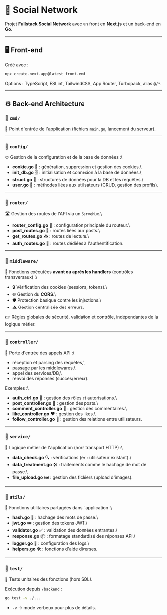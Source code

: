 # 📌 Social Network

Projet **Fullstack Social Network** avec un front en **Next.js** et un
back-end en **Go**.

------------------------------------------------------------------------

## 🖥 Front-end

Créé avec :

``` bash
npx create-next-app@latest front-end
```

Options : TypeScript, ESLint, TailwindCSS, App Router, Turbopack, alias
`@/*`.

------------------------------------------------------------------------

## ⚙️ Back-end Architecture

### 📂 `cmd/`

📌 Point d'entrée de l'application (fichiers `main.go`, lancement du
serveur).

------------------------------------------------------------------------

### 📂 `config/`

⚙️ Gestion de la configuration et de la base de données :\
- **cookie.go** 🍪 : génération, suppression et gestion des cookies.\
- **init_db.go** 🗄️ : initialisation et connexion à la base de données.\
- **struct.go** 🧩 : structures de données pour la DB et les requêtes.\
- **user.go** 👤 : méthodes liées aux utilisateurs (CRUD, gestion des
profils).

------------------------------------------------------------------------

### 📂 `router/`

🛣️ Gestion des routes de l'API via un `ServeMux`.\
- **router_config.go** 🔧 : configuration principale du routeur.\
- **post_routes.go** 📝 : routes liées aux posts.\
- **get_routes.go** 📥 : routes de lecture.\
- **auth_routes.go** 🔑 : routes dédiées à l'authentification.

------------------------------------------------------------------------

### 📂 `middleware/`

🧱 Fonctions exécutées **avant ou après les handlers** (contrôles
transversaux) :\
- 🔒 Vérification des cookies (sessions, tokens).\
- 🌐 Gestion du **CORS**.\
- 🛡 Protection basique contre les injections.\
- ⚠️ Gestion centralisée des erreurs.

👉 Règles globales de sécurité, validation et contrôle, indépendantes de
la logique métier.

------------------------------------------------------------------------

### 📂 `controller/`

🎯 Porte d'entrée des appels API :\
- réception et parsing des requêtes,\
- passage par les middlewares,\
- appel des services/DB,\
- renvoi des réponses (succès/erreur).

Exemples :\
- **auth_ctrl.go** 🔑 : gestion des rôles et autorisations.\
- **post_controller.go** 📝 : gestion des posts.\
- **comment_controller.go** 💬 : gestion des commentaires.\
- **like_controller.go** ❤️ : gestion des likes.\
- **follow_controller.go** 👥 : gestion des relations entre
utilisateurs.

------------------------------------------------------------------------

### 📂 `service/`

🧠 Logique métier de l'application (hors transport HTTP) :\
- **data_check.go** 🔍 : vérifications (ex : utilisateur existant).\
- **data_treatment.go** 🛠️ : traitements comme le hachage de mot de
passe.\
- **file_upload.go** 🖼️ : gestion des fichiers (upload d'images).

------------------------------------------------------------------------

### 📂 `utils/`

🧰 Fonctions utilitaires partagées dans l'application :\
- **hash.go** 🔑 : hachage des mots de passe.\
- **jwt.go** 🎟️ : gestion des tokens JWT.\
- **validator.go** ✅ : validation des données entrantes.\
- **response.go** 📦 : formatage standardisé des réponses API.\
- **logger.go** 📜 : configuration des logs.\
- **helpers.go** 🛠️ : fonctions d'aide diverses.

------------------------------------------------------------------------

### 📂 `test/`

🧪 Tests unitaires des fonctions (hors SQL).

Exécution depuis `/backend` :

``` bash
go test -v ./...
```

-   `-v` → mode verbeux pour plus de détails.